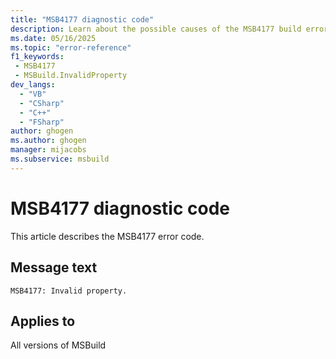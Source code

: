 ```yaml
---
title: "MSB4177 diagnostic code"
description: Learn about the possible causes of the MSB4177 build error, and get troubleshooting tips.
ms.date: 05/16/2025
ms.topic: "error-reference"
f1_keywords:
 - MSB4177
 - MSBuild.InvalidProperty
dev_langs:
  - "VB"
  - "CSharp"
  - "C++"
  - "FSharp"
author: ghogen
ms.author: ghogen
manager: mijacobs
ms.subservice: msbuild
---
```


# MSB4177 diagnostic code

<!-- :::ErrorDefinitionDescription::: -->
<!-- :::editable-content name="introDescription"::: -->
This article describes the MSB4177 error code.
<!-- :::editable-content-end::: -->

## Message text

<!-- :::editable-content name="messageText"::: -->
`MSB4177: Invalid property.`
<!-- :::editable-content-end::: -->
<!-- MSB4177: Invalid property. {0} -->

<!-- :::editable-content name="postOutputDescription"::: -->
<!--
{StrBegin="MSB4177: "}
      UE: {0} is a localized message indicating what the problem was.
-->
<!-- :::editable-content-end::: -->
<!-- :::ErrorDefinitionDescription-end::: -->

## Applies to

All versions of MSBuild
